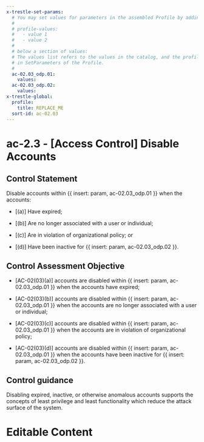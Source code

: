 ```yaml
---
x-trestle-set-params:
  # You may set values for parameters in the assembled Profile by adding
  #
  # profile-values:
  #   - value 1
  #   - value 2
  #
  # below a section of values:
  # The values list refers to the values in the catalog, and the profile-values represent values
  # in SetParameters of the Profile.
  #
  ac-02.03_odp.01:
    values:
  ac-02.03_odp.02:
    values:
x-trestle-global:
  profile:
    title: REPLACE_ME
  sort-id: ac-02.03
---
```


# ac-2.3 - \[Access Control\] Disable Accounts

## Control Statement

Disable accounts within {{ insert: param, ac-02.03_odp.01 }} when the accounts:

- \[(a)\] Have expired;

- \[(b)\] Are no longer associated with a user or individual;

- \[(c)\] Are in violation of organizational policy; or

- \[(d)\] Have been inactive for {{ insert: param, ac-02.03_odp.02 }}.

## Control Assessment Objective

- \[AC-02(03)(a)\] accounts are disabled within {{ insert: param, ac-02.03_odp.01 }} when the accounts have expired;

- \[AC-02(03)(b)\] accounts are disabled within {{ insert: param, ac-02.03_odp.01 }} when the accounts are no longer associated with a user or individual;

- \[AC-02(03)(c)\] accounts are disabled within {{ insert: param, ac-02.03_odp.01 }} when the accounts are in violation of organizational policy;

- \[AC-02(03)(d)\] accounts are disabled within {{ insert: param, ac-02.03_odp.01 }} when the accounts have been inactive for {{ insert: param, ac-02.03_odp.02 }}.

## Control guidance

Disabling expired, inactive, or otherwise anomalous accounts supports the concepts of least privilege and least functionality which reduce the attack surface of the system.

# Editable Content

<!-- Make additions and edits below -->
<!-- The above represents the contents of the control as received by the profile, prior to additions. -->
<!-- If the profile makes additions to the control, they will appear below. -->
<!-- The above markdown may not be edited but you may edit the content below, and/or introduce new additions to be made by the profile. -->
<!-- If there is a yaml header at the top, parameter values may be edited. Use --set-parameters to incorporate the changes during assembly. -->
<!-- The content here will then replace what is in the profile for this control, after running profile-assemble. -->
<!-- The current profile has no added parts for this control, but you may add new ones here. -->
<!-- Each addition must have a heading either of the form ## Control my_addition_name -->
<!-- or ## Part a. (where the a. refers to one of the control statement labels.) -->
<!-- "## Control" parts are new parts added after the statement part. -->
<!-- "## Part" parts are new parts added into the top-level statement part with that label. -->
<!-- Subparts may be added with nested hash levels of the form ### My Subpart Name -->
<!-- underneath the parent ## Control or ## Part being added -->
<!-- See https://ibm.github.io/compliance-trestle/tutorials/ssp_profile_catalog_authoring/ssp_profile_catalog_authoring for guidance. -->
